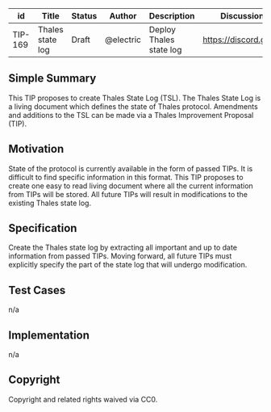 
| id      | Title | Status | Author | Description | Discussions to | Created |
| ----------- | ----------- | ----------- | ----------- | ----------- | ----------- | ----------- |
| TIP-169 | Thales state log | Draft | @electric | Deploy Thales state log | https://discord.gg/thales | 2023-09-01

## Simple Summary
This TIP proposes to create Thales State Log (TSL).
The Thales State Log is a living document which defines the state of Thales protocol. Amendments and additions to the TSL can be made via a Thales Improvement Proposal (TIP).

## Motivation
State of the protocol is currently available in the form of passed TIPs. It is difficult to find specific information in this format. This TIP proposes to create one easy to read living document where all the current information from TIPs will be stored. All future TIPs will result in modifications to the existing Thales state log.

## Specification
Create the Thales state log by extracting all important and up to date information from passed TIPs. 
Moving forward, all future TIPs must explicitly specify the part of the state log that will undergo modification. 

## Test Cases
n/a

## Implementation
n/a

## Copyright

Copyright and related rights waived via CC0.
